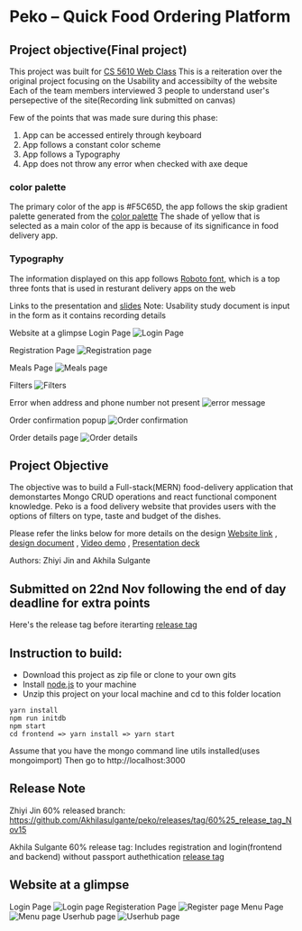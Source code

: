 # Peko – Quick Food Ordering Platform

## Project objective(Final project)
This project was built for [CS 5610 Web Class](https://johnguerra.co/classes/webDevelopment_fall_2022/)
This is a reiteration over the original project focusing on the Usability and accessibilty of the website
Each of the team members interviewed 3 people to understand user's persepective of the site(Recording link submitted on canvas)

Few of the points that was made sure during this phase:
1. App can be accessed entirely through keyboard
2. App follows a constant color scheme
3. App follows a Typography
4. App does not throw any error when checked with axe deque

### color palette
The primary color of the app is #F5C65D, the app follows the skip gradient palette generated from the [color palette](https://mycolor.space/?hex=%23F5C65D&sub=1)
The shade of yellow that is selected as a main color of the app is because of its significance in food delivery app. 

### Typography
The information displayed on this app follows [Roboto font](https://fonts.google.com/specimen/Roboto), which is a top three fonts that is used in resturant delivery apps on the web

Links to the presentation and [slides](https://docs.google.com/presentation/d/1EQG3yEnojexCCqRiFR5JFm1uInPq6lRt20rzdjf3O-8/edit?usp=sharing)
Note: Usability study document is input in the form as it contains recording details

Website at a glimpse
Login Page
![Login Page](https://github.com/Akhilasulgante/peko/blob/main/Screenshots/Pekologin.png)

Registration Page
![Registration page](https://github.com/Akhilasulgante/peko/blob/main/Screenshots/Pekoregister.png)

Meals Page
![Meals page](https://github.com/Akhilasulgante/peko/blob/main/Screenshots/pekomeals.png)

Filters
![Filters](https://github.com/Akhilasulgante/peko/blob/main/Screenshots/filters.png)

Error when address and phone number not present
![error message](https://github.com/Akhilasulgante/peko/blob/main/Screenshots/adderror.png)

Order confirmation popup
![Order confirmation](https://github.com/Akhilasulgante/peko/blob/main/Screenshots/confirm.png)

Order details page
![Order details](https://github.com/Akhilasulgante/peko/blob/main/Screenshots/orderdet.png)

## Project Objective


The objective was to build a Full-stack(MERN) food-delivery application that demonstartes Mongo CRUD operations and react functional component knowledge.
Peko is a food delivery website that provides users with the options of filters on type, taste and budget of the dishes.

Please refer the links below for more details on the design
[Website link](https://peco.onrender.com) ,
[design document](https://docs.google.com/document/d/1jzWYi_rLIvOwMelJkPmKe2k9Y0Ybm0Ga6NWGsU6-QGE/edit) ,
[Video demo](https://www.youtube.com/watch?v=tOs2vFTsRKQ) ,
[Presentation deck](https://docs.google.com/presentation/d/1zDXrE-026RhZmQj-rGohoPSdSbZRC6I9znmc4vsmnUs/edit#slide=id.g1955c7bca40_0_330)

Authors: Zhiyi Jin and Akhila Sulgante

## Submitted on **22nd Nov** following the end of day deadline for extra points
Here's the release tag before iterarting [release tag](https://github.com/Akhilasulgante/peko/releases/tag/project3_release)

## Instruction to build:

- Download this project as zip file or clone to your own gits
- Install [node.js](https://nodejs.org/en/) to your machine
- Unzip this project on your local machine and cd to this folder location

```
yarn install
npm run initdb
npm start
cd frontend => yarn install => yarn start
```

Assume that you have the mongo command line utils installed(uses mongoimport)
Then go to http://localhost:3000

## Release Note

Zhiyi Jin 60% released branch:
https://github.com/Akhilasulgante/peko/releases/tag/60%25_release_tag_Nov15

Akhila Sulgante 60% release tag: Includes registration and login(frontend and backend) without passport authethication
[release tag](https://github.com/Akhilasulgante/peko/releases/tag/60%25_Akhila_Nov15)

## Website at a glimpse
Login Page
![Login page](https://github.com/Akhilasulgante/peko/blob/main/Screenshots/Screenshot%202022-11-22%20at%2012.06.19.png)
Registeration Page
![Register page](https://github.com/Akhilasulgante/peko/blob/main/Screenshots/Screenshot%202022-11-22%20at%2012.06.28.png)
Menu Page
![Menu page](https://github.com/Akhilasulgante/peko/blob/main/Screenshots/Screenshot%202022-11-22%20at%2012.06.47.png)
Userhub page
![Userhub page](https://github.com/Akhilasulgante/peko/blob/main/Screenshots/Screenshot%202022-11-22%20at%2012.07.04.png)
